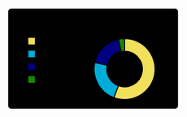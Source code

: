 <svg xmlns="http://www.w3.org/2000/svg" width="340" height="200" viewBox="0 0 340 200"><style>* {
          font-family: Ubuntu, 'Lucida Grande', Arial, Helvetica, sans-serif
        }</style><rect x="1.5" y="1.5" rx="5" ry="5" height="98%" width="98%" stroke="black" stroke-width="1" fill="black" stroke-opacity="1"></rect><text x="30" y="40" style="font-size: 22px; fill: black;">Top Languages by Repo</text><g transform="translate(0,40)"><g transform="translate(40,0)"><rect y="18" width="14" height="14" fill="#f1e05a" stroke="black" style="stroke-width: 1px;"></rect><rect y="43.2" width="14" height="14" fill="#00ADD8" stroke="black" style="stroke-width: 1px;"></rect><rect y="68.4" width="14" height="14" fill="#000080" stroke="black" style="stroke-width: 1px;"></rect><rect y="93.60000000000002" width="14" height="14" fill="#178600" stroke="black" style="stroke-width: 1px;"></rect><text x="16.8" y="30" style="fill: black; font-size: 14px;">JavaScript</text><text x="16.8" y="55.2" style="fill: black; font-size: 14px;">Go</text><text x="16.8" y="80.4" style="fill: black; font-size: 14px;">Lua</text><text x="16.8" y="105.60000000000002" style="fill: black; font-size: 14px;">C#</text></g><g transform="translate( 230, 80 )"><g class="arc"><path d="M3.67394039744206e-15,-60A60,60,0,1,1,-21.01865085382947,56.198009896123665L-12.260879664733858,32.78217243940547A35,35,0,1,0,2.1431318985078682e-15,-35Z" style="fill: #f1e05a; stroke-width: 2px;" stroke="black"></path></g><g class="arc"><path d="M-21.01865085382947,56.198009896123665A60,60,0,0,1,-58.57057886514304,-13.018728486379118L-34.16617100466677,-7.594258283721152A35,35,0,0,0,-12.260879664733858,32.78217243940547Z" style="fill: #00ADD8; stroke-width: 2px;" stroke="black"></path></g><g class="arc"><path d="M-58.57057886514304,-13.018728486379118A60,60,0,0,1,-11.851643830677105,-58.81784200827818L-6.913458901228312,-34.31040783816227A35,35,0,0,0,-34.16617100466677,-7.594258283721152Z" style="fill: #000080; stroke-width: 2px;" stroke="black"></path></g><g class="arc"><path d="M-11.851643830677105,-58.81784200827818A60,60,0,0,1,4.226888398968133e-14,-60L2.4656848993980778e-14,-35A35,35,0,0,0,-6.913458901228312,-34.31040783816227Z" style="fill: #178600; stroke-width: 2px;" stroke="black"></path></g></g></g></svg>